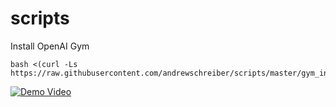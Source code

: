 # scripts
Install OpenAI Gym
```
bash <(curl -Ls https://raw.githubusercontent.com/andrewschreiber/scripts/master/gym_installer.sh)

```

[![Demo Video](https://img.youtube.com/vi/7PO27i2lEOs/0.jpg)](http://www.youtube.com/watch?v=7PO27i2lEOs)

